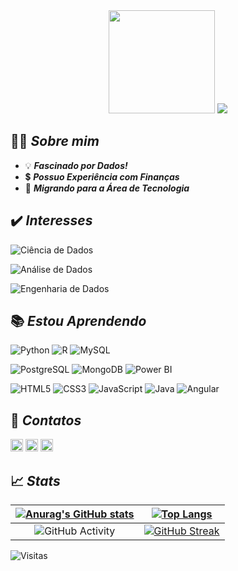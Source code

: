 <div align="center">
  <img src="https://media2.giphy.com/media/n6mEMqAuYOQ8l8qcEE/giphy.gif?cid=ecf05e47omcl3uqyntknmy4wu3qzi2hg540ocpvr8uctf4gb&rid=giphy.gif&ct=g" width="170" height="165" />
  <img src="https://fontmeme.com/permalink/220319/3fd7b501e4adffd2c0dcb33d288f55f6.png" />
</div>

👨‍💻 ***Sobre mim***
---

- 💡 ***Fascinado por Dados!***
- 💲 ***Possuo Experiência com Finanças***
- 🔣 ***Migrando para a Área de Tecnologia***


✔️ ***Interesses***
---
![Ciência de Dados](https://img.shields.io/static/v1?label=DS&message=Ciência_de_Dados&color=black&style=flat)

![Análise de Dados](https://img.shields.io/static/v1?label=DA&message=Análise_de_Dados&color=black&style=flat)

![Engenharia de Dados](https://img.shields.io/static/v1?label=DE&message=Engenharia_de_Dados&color=black&style=flat)

📚 ***Estou Aprendendo***
---
![Python](https://img.shields.io/badge/-Python-333333?style=plastic&logo=python&logoWidth=15&color=3CB371&labelColor=000000)  ![R](https://img.shields.io/badge/-LinguagemR-333333?style=plastic&logo=r&logoWidth=15&color=3CB371&labelColor=000000)  ![MySQL](https://img.shields.io/badge/-MySQL-333333?style=plastic&logo=mysql&logoWidth=15&color=3CB371&labelColor=000000)

![PostgreSQL](https://img.shields.io/badge/-PostgreSQL-333333?style=plastic&logo=postgresql&logoWidth=15&color=3CB371&labelColor=000000)  ![MongoDB](https://img.shields.io/badge/-MongoDB-333333?style=plastic&logo=mongodb&logoWidth=15&color=3CB371&labelColor=000000)  ![Power BI](https://img.shields.io/badge/-PowerBI-333333?style=plastic&logo=powerbi&logoWidth=15&color=3CB371&labelColor=000000)

![HTML5](https://img.shields.io/badge/-HTML5-333333?style=plastic&logo=html5&logoWidth=15&color=3CB371&labelColor=000000) ![CSS3](https://img.shields.io/badge/-CSS3-333333?style=plastic&logo=css3&logoWidth=15&color=3CB371&labelColor=000000) ![JavaScript](https://img.shields.io/badge/-JavaScript-333333?style=plastic&logo=javascript&logoWidth=15&color=3CB371&labelColor=000000) ![Java](https://img.shields.io/badge/-Java-333333?style=plastic&logo=java&logoWidth=15&color=3CB371&labelColor=000000) ![Angular](https://img.shields.io/badge/-Angular-333333?style=plastic&logo=angular&logoWidth=15&color=3CB371&labelColor=000000)

📧 ***Contatos***
---
[<img src="https://www.vectorlogo.zone/logos/linkedin/linkedin-icon.svg" title="LinkedIn" target="_blank" alt="LinkedIn" width="20" height="20"/>](https://www.linkedin.com/in/bruno-rigueti-brandao/)
[<img src="https://www.vectorlogo.zone/logos/twitter/twitter-tile.svg"  target="_blank" title="Twitter" alt="Twitter" width="20" height="20"/>](https://twitter.com/rigueti_bruno)
[<img src="https://www.vectorlogo.zone/logos/discordapp/discordapp-tile.svg" target="_blank" title="Discord" alt="Discord" width="20" height="20"/>](http://discordapp.com/users/943678006889685014)



📈 ***Stats***
---
[![Anurag's GitHub stats](https://github-readme-stats.vercel.app/api?username=rigueti-bruno&show_icons=true&theme=gotham&locale=pt-br&hide_border=true)](https://github.com/anuraghazra/github-readme-stats)|[![Top Langs](https://github-readme-stats.vercel.app/api/top-langs/?username=rigueti-bruno&show_icons=true&theme=gotham&locale=pt-br&hide_border=true)](https://github.com/anuraghazra/github-readme-stats)
:---: | :---:
![GitHub Activity](https://activity-graph.herokuapp.com/graph?username=rigueti-bruno&theme=gotham&area=true&hide_border=true&locale=pt-br)|[![GitHub Streak](https://github-readme-streak-stats.herokuapp.com/?user=rigueti-bruno&theme=gotham&&area=true&hide_border=true)](https://git.io/streak-stats)

![Visitas](https://profile-counter.glitch.me/rigueti-bruno/count.svg)
